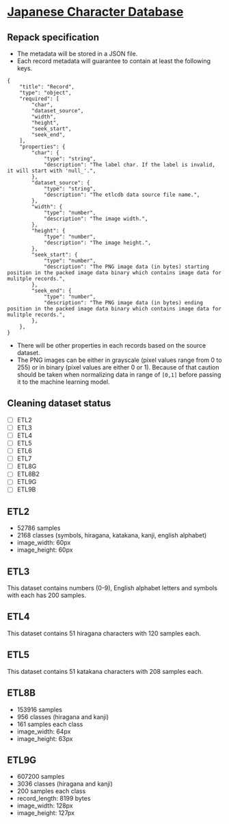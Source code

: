 # [Japanese Character Database](http://etlcdb.db.aist.go.jp)

## Repack specification

- The metadata will be stored in a JSON file.
- Each record metadata will guarantee to contain at least the following keys.

```json5
{
    "title": "Record",
    "type": "object",
    "required": [
        "char",
        "dataset_source",
        "width",
        "height",
        "seek_start",
        "seek_end",
    ],
    "properties": {
        "char": {
            "type": "string",
            "description": "The label char. If the label is invalid, it will start with 'null_'.",
        },
        "dataset_source": {
            "type": "string",
            "description": "The etlcdb data source file name.",
        },
        "width": {
            "type": "number",
            "description": "The image width.",
        },
        "height": {
            "type": "number",
            "description": "The image height.",
        },
        "seek_start": {
            "type": "number",
            "description": "The PNG image data (in bytes) starting position in the packed image data binary which contains image data for mulitple records.",
        },
        "seek_end": {
            "type": "number",
            "description": "The PNG image data (in bytes) ending position in the packed image data binary which contains image data for mulitple records.",
        },
    },
}
```

- There will be other properties in each records based on the source dataset.
- The PNG images can be either in grayscale (pixel values range from 0 to 255) or in binary (pixel values are either 0 or 1). Because of that caution should be taken when normalizing data in range of `[0,1]` before passing it to the machine learning model.

## Cleaning dataset status

- [ ] ETL2
- [ ] ETL3
- [ ] ETL4
- [ ] ETL5
- [ ] ETL6
- [ ] ETL7
- [ ] ETL8G
- [ ] ETL8B2
- [ ] ETL9G
- [ ] ETL9B

## ETL2

- 52786 samples
- 2168 classes (symbols, hiragana, katakana, kanji, english alphabet)
- image_width: 60px
- image_height: 60px

## ETL3

This dataset contains numbers (0-9), English alphabet letters and symbols with each has 200 samples.

## ETL4

This dataset contains 51 hiragana characters with 120 samples each.

## ETL5

This dataset contains 51 katakana characters with 208 samples each.

## ETL8B

- 153916 samples
- 956 classes (hiragana and kanji)
- 161 samples each class
- image_width: 64px
- image_height: 63px

## ETL9G

- 607200 samples
- 3036 classes (hiragana and kanji)
- 200 samples each class
- record_length: 8199 bytes
- image_width: 128px
- image_height: 127px
